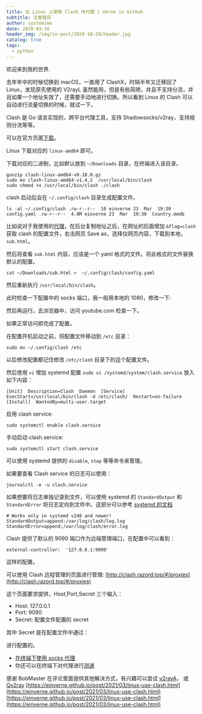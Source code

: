 ```yaml
---
title: 在 Linux 上使用 Clash 作代理 | Verne in GitHub
subtitle: 文章暂存
author: systemime
date: 2020-03-16
header_img: /img/in-post/2020-10-29/header.jpg
catalog: true
tags:
  - python
---
```


欢迎来到我的世界.

<!-- more -->

去年年中的时候切换到 macOS，一直用了 ClashX，时隔半年又迁移回了 Linux，发现原先使用的 V2rayL 虽然能用，但是有些简陋，并且不支持分流，并且如果一个地址失效了，还需要手动地进行切换。所以看到 Linux 的 Clash 可以自动进行流量切换的时候，就试一下。

Clash 是 Go 语言实现的，跨平台代理工具，支持 Shadowsocks/v2ray，支持规则分流等等。

可以在官方页面[下载](https://github.com/Dreamacro/clash/releases)。

Linux 下载对应的 `linux-amd64` 即可。

下载对应的二进制，比如默认放到 `~/Downloads` 目录，在终端进入该目录。

    gunzip clash-linux-amd64-v0.18.0.gz
    sudo mv clash-linux-amd64-v1.4.2  /usr/local/bin/clash
    sudo chmod +x /usr/local/bin/clash ./clash

clash 启动后会在 `~/.config/clash` 目录生成配置文件。

    ls -al ~/.config/clash .rw-r--r--  10 einverne 23  Mar  19:30 config.yaml .rw-r--r--  4.0M einverne 23  Mar  19:30  Country.mmdb

比如说对于我使用的[代理](https://portal.wallless.xyz/#/register?code=nlyM4OSi)，在后台复制地址之后，在网址的后面增加 `&flag=clash` 获取 clash 的配置文件，右击网页 Save as，选择仅网页内容，下载到本地， `sub.html`。

然后将查看 `sub.html` 内容，应该是一个 yaml 格式的文件。将此格式的文件替换默认的配置。

    cat ~/Downloads/sub.html >  ~/.config/clash/config.yaml

然后重新执行 `/usr/local/bin/clash`。

此时检查一下配置中的 socks 端口，我一般用本地的 1080，修改一下:

然后再运行。去浏览器中，访问 youtube.com 检查一下。

如果正常访问即完成了配置。

在配置开机启动之前，将配置文件移动到 `/etc` 目录：

    sudo mv ~/.config/clash /etc

以后修改配置都记住修改 `/etc/clash` 目录下的这个配置文件。

然后使用 `vi` 增加 systemd 配置 `sudo vi /systemd/system/clash.service` 放入如下内容：

    [Unit]  Description=Clash  Daemon  [Service]  ExecStart=/usr/local/bin/clash -d /etc/clash/  Restart=on-failure [Install]  WantedBy=multi-user.target

启用 clash service:

    sudo systemctl enable clash.service

手动启动 clash.service:

    sudo systemctl start clash.service

可以使用 systemd 提供的 `disable`, `stop` 等等命令来管理。

如果要查看 Clash service 的日志可以使用：

    journalctl -e -u clash.service

如果想要将日志单独记录到文件，可以使用 systemd 的 `StandardOutput` 和 `StandardError` 将日志定向到文件中。这部分可以参考 [systemd 的文档](https://www.freedesktop.org/software/systemd/man/systemd.exec.html#StandardOutput=)

    # Works only in systemd v240 and newer!  StandardOutput=append:/var/log/clash/log.log StandardError=append:/var/log/clash/error.log

Clash 提供了默认的 9090 端口作为远端管理端口，在配置中可以看到：

    external-controller:  '127.0.0.1:9090'

这样的配置。

可以使用 Clash 远程管理的页面进行管理: [http://clash.razord.top/#/proxies](http://clash.razord.top/#/proxies)

这个页面要求提供，Host,Port,Secret 三个输入：

-   Host: 127.0.0.1
-   Port: 9090
-   Secret: 配置文件配置的 secret

其中 Secret 是在配置文件中通过：

进行配置的。

-   [在终端下使用 socks 代理](https://einverne.github.io/post/2017/02/terminal-sock5-proxy.html)
-   你还可以在终端下对代理进行[测速](https://einverne.github.io/post/2020/04/how-to-speed-test-a-proxy-socks-or-http-proxy.html)

感谢 BobMaster 在评论里面提供其他解决方式，有兴趣可以尝试 [v2rayA](https://github.com/v2rayA/v2rayA)， 或 [Qv2ray](https://github.com/Qv2ray/Qv2ray) 
 [https://einverne.github.io/post/2021/03/linux-use-clash.html](https://einverne.github.io/post/2021/03/linux-use-clash.html) 
 [https://einverne.github.io/post/2021/03/linux-use-clash.html](https://einverne.github.io/post/2021/03/linux-use-clash.html)
